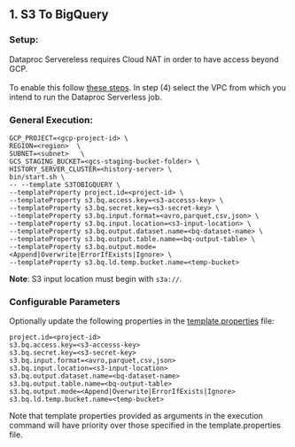 ## 1. S3 To BigQuery

### Setup:

Dataproc Servereless requires Cloud NAT in order to have access beyond GCP. 
\
\
To enable this follow [these steps](https://cloud.google.com/nat/docs/using-nat#creating_nat).
In step (4) select the VPC from which you intend to run the Dataproc Serverless job.


### General Execution:

```
GCP_PROJECT=<gcp-project-id> \
REGION=<region>  \
SUBNET=<subnet>   \
GCS_STAGING_BUCKET=<gcs-staging-bucket-folder> \
HISTORY_SERVER_CLUSTER=<history-server> \
bin/start.sh \
-- --template S3TOBIGQUERY \
--templateProperty project.id=<project-id> \
--templateProperty s3.bq.access.key=<s3-accesss-key> \
--templateProperty s3.bq.secret.key=<s3-secret-key> \
--templateProperty s3.bq.input.format=<avro,parquet,csv,json> \
--templateProperty s3.bq.input.location=<s3-input-location> \
--templateProperty s3.bq.output.dataset.name=<bq-dataset-name> \
--templateProperty s3.bq.output.table.name=<bq-output-table> \ 
--templateProperty s3.bq.output.mode=<Append|Overwrite|ErrorIfExists|Ignore> \ 
--templateProperty s3.bq.ld.temp.bucket.name=<temp-bucket>
```
**Note**: S3 input location must begin with `s3a://`.

### Configurable Parameters
Optionally update the following properties in the [template.properties](../../../../../../../resources/template.properties) file:
```
project.id=<project-id>
s3.bq.access.key=<s3-accesss-key>
s3.bq.secret.key=<s3-secret-key>
s3.bq.input.format=<avro,parquet,csv,json>
s3.bq.input.location=<s3-input-location>
s3.bq.output.dataset.name=<bq-dataset-name>
s3.bq.output.table.name=<bq-output-table>
s3.bq.output.mode=<Append|Overwrite|ErrorIfExists|Ignore>
s3.bq.ld.temp.bucket.name=<temp-bucket>
```
Note that template properties provided as arguments in the execution command will have priority over those specified in the template.properties file.
